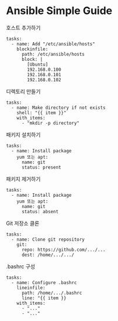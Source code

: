 # Ansible Simple Guide

호스트 추가하기

```ansible
tasks:
  - name: Add "/etc/ansible/hosts"
    blockinfile:
      path: /etc/ansible/hosts
      block: |
        [Ubuntu]
        192.168.0.100
        192.168.0.101
        192.168.0.102
```

디렉토리 만들기

```ansible
tasks:
  - name: Make directory if not exists
    shell: "{{ item }}"
    with_items:
      - "mkdir -p directory"
```

패키지 설치하기

```ansible
tasks:
  - name: Install package
    yum 또는 apt:
      name: git
      status: present
```

패키지 제거하기

```ansible
tasks:
  - name: Install package
    yum 또는 apt:
      name: git
      status: absent
```

Git 저장소 클론

```ansible
tasks:
  - name: Clone git repository
    git:
      repo: https://github.com/.../...
      dest: /home/.../.../
```

.bashrc 구성

```ansible
tasks:
  - name: Configure .bashrc
    lineinfile:
      path: /home/.../.bashrc
      line: "{{ item }}
    with_items:
      - "..."
      - "..."
```

